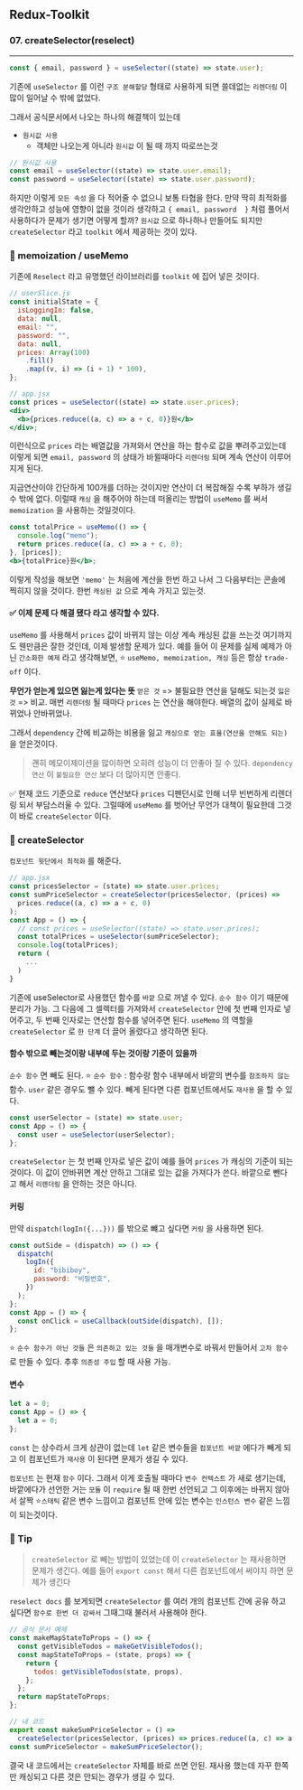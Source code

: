 ## Redux-Toolkit

### 07. createSelector(reselect)

---

```jsx
const { email, password } = useSelector((state) => state.user);
```

기존에 `useSelector` 를 이런 `구조 분해할당` 형태로 사용하게 되면 쓸데없는 `리렌더링` 이 많이 일어날 수 밖에 없었다.

그래서 공식문서에서 나오는 하나의 해결책이 있는데

- `원시값 사용`
  - 객체만 나오는게 아니라 `원시값` 이 될 때 까지 따로쓰는것

```jsx
// 원시값 사용
const email = useSelector((state) => state.user.email);
const password = useSelector((state) => state.user.password);
```

하지만 이렇게 `모든 속성` 을 다 적어줄 수 없으니 보통 타협을 한다. 만약 딱히 최적화를 생각안하고 성능에 영향이 없을 것이라 생각하고 `{ email, password  }` 처럼 풀어서 사용하다가 문제가 생기면 어떻게 할까?
`원시값` 으로 하나하나 만들어도 되지만 `createSelector` 라고 `toolkit` 에서 제공하는 것이 있다.

### 📌 memoization / useMemo

기존에 `Reselect` 라고 유명했던 라이브러리를 `toolkit` 에 집어 넣은 것이다.

```jsx
// userSlice.js
const initialState = {
  isLoggingIn: false,
  data: null,
  email: "",
  password: "",
  data: null,
  prices: Array(100)
    .fill()
    .map((v, i) => (i + 1) * 100),
};

// app.jsx
const prices = useSelector((state) => state.user.prices);
<div>
  <b>{prices.reduce((a, c) => a + c, 0)}원</b>
</div>;
```

이런식으로 `prices` 라는 배열값을 가져와서 연산을 하는 함수로 값을 뿌려주고있는데 이렇게 되면 `email, password` 의 상태가 바뀔때마다 `리렌더링` 되며 계속 연산이 이루어지게 된다.

지금연산이야 간단하게 100개를 더하는 것이지만 연산이 더 복잡해질 수록 부하가 생길 수 밖에 없다.
이럴때 `캐싱` 을 해주어야 하는데 떠올리는 방법이 `useMemo` 를 써서 `memoization` 을 사용하는 것일것이다.

```jsx
const totalPrice = useMemo(() => {
  console.log("memo");
  return prices.reduce((a, c) => a + c, 0);
}, [prices]);
<b>{totalPrice}원</b>;
```

이렇게 작성을 해보면 `'memo'` 는 처음에 계산을 한번 하고 나서 그 다음부터는 콘솔에 찍히지 않을 것이다. 한번 `캐싱된 값` 으로 계속 가지고 있는것.

#### ✅ 이제 문제 다 해결 됐다 라고 생각할 수 있다.

`useMemo` 를 사용해서 `prices` 값이 바뀌지 않는 이상 계속 캐싱된 값을 쓰는것 여기까지도 웬만큼은 잘한 것인데, 이제 발생할 문제가 있다.
예를 들어 이 문제를 실제 예제가 아닌 `간소화한 예제` 라고 생각해보면, ⭐️ `useMemo, memoization, 캐싱` 등은 항상 `trade-off` 이다.

**무언가 얻는게 있으면 잃는게 있다는 뜻**
`얻은 것` => 불필요한 연산을 덜해도 되는것
`잃은 것` => 비교. 매번 `리렌더링` 될 때마다 `prices` 는 연산을 해야한다. 배열의 값이 실제로 바뀌었나 안바뀌었나.

그래서 `dependency` 간에 비교하는 비용을 잃고 `캐싱으로 얻는 효율(연산을 안해도 되는)` 을 얻은것이다.

> 괜히 메모이제이션을 많이하면 오히려 성능이 더 안좋아 질 수 있다.
> `dependency 연산` 이 `불필요한 연산` 보다 더 많아지면 안좋다.

✅ 현재 코드 기준으로 `reduce` 연산보다 `prices` 디펜던시로 인해 너무 빈번하게 리렌더링 되서 부담스러울 수 있다. 그럴때에 `useMemo` 를 벗어난 무언가 대책이 필요한데 그것이 바로 `createSelector` 이다.

### 📌 createSelector

`컴포넌트 윗단에서 최적화` 를 해준다.

```jsx
// app.jsx
const pricesSelector = (state) => state.user.prices;
const sumPriceSelector = createSelector(pricesSelector, (prices) =>
  prices.reduce((a, c) => a + c, 0)
);
const App = () => {
  // const prices = useSelector((state) => state.user.prices);
  const totalPrices = useSelector(sumPriceSelector);
  console.log(totalPrices);
  return (
    ...
  )
}
```

기존에 useSelector로 사용했던 함수를 `바깥` 으로 꺼낼 수 있다. `순수 함수` 이기 때문에 분리가 가능.
그 다음에 그 셀렉터를 가져와서 `createSelector` 안에 첫 번째 인자로 넣어주고, 두 번째 인자로는 연산할 함수를 넣어주면 된다. `useMemo` 의 역할을 `createSelector` 로 `한 단계` 더 끌어 올렸다고 생각하면 된다.

#### 함수 밖으로 빼는것이랑 내부에 두는 것이랑 기준이 있을까

`순수 함수` 면 빼도 된다.
⭐️ `순수 함수` : 함수랑 함수 내부에서 바깥의 변수를 `참조하지 않는` 함수.
`user` 같은 경우도 뺄 수 있다. 빼게 된다면 다른 컴포넌트에서도 `재사용` 을 할 수 있다.

```jsx
const userSelector = (state) => state.user;
const App = () => {
  const user = useSelector(userSelector);
};
```

`createSelector` 는 첫 번째 인자로 넣은 값이 예를 들어 `prices` 가 캐싱의 기준이 되는것이다.
이 값이 안바뀌면 계산 안하고 그대로 있는 값을 가져다가 쓴다. 바깥으로 뺀다고 해서 `리렌더링` 을 안하는 것은 아니다.

#### 커링

만약 `dispatch(logIn({...}))` 를 밖으로 뺴고 싶다면 `커링` 을 사용하면 된다.

```jsx
const outSide = (dispatch) => () => {
  dispatch(
    logIn({
      id: "bibiboy",
      password: "비밀번호",
    })
  );
};
const App = () => {
  const onClick = useCallback(outSide(dispatch), []);
};
```

⭐️ `순수 함수가 아닌 것들` 은 `의존하고 있는 것들` 을 매개변수로 바꿔서 만들어서 `고차 함수` 로 만들 수 있다. 추후 `의존성 주입` 할 때 사용 가능.

#### 변수

```jsx
let a = 0;
const App = () => {
  let a = 0;
};
```

`const` 는 상수라서 크게 상관이 없는데 `let` 같은 변수들을 `컴포넌트 바깥` 에다가 빼게 되고 이 컴포넌트가 `재사용` 이 된다면 문제가 생길 수 있다.

`컴포넌트` 는 현재 `함수` 이다. 그래서 이게 호출될 때마다 `변수 컨텍스트` 가 새로 생기는데, 바깥에다가 선언한 거는 `모듈` 이 `require` 될 때 한번 선언되고 그 이후에는 바뀌지 않아서 살짝 ⭐️`스태틱` 같은 변수 느낌이고 컴포넌트 안에 있는 변수는 `인스턴스 변수` 같은 느낌이 되는것이다.

### 📌 Tip

> `createSelector` 로 빼는 방법이 있었는데 이 `createSelector` 는 재사용하면 문제가 생긴다. 예를 들어 `export const` 해서 다른 컴포넌트에서 써야지 하면 문제가 생긴다

`reselect docs` 를 보게되면 `createSelector` 를 여러 개의 컴포넌트 간에 공유 하고 싶다면 `함수로 한번 더 감싸서` 그때그때 불러서 사용해야 한다.

```jsx
// 공식 문서 예제
const makeMapStateToProps = () => {
  const getVisibleTodos = makeGetVisibleTodos();
  const mapStateToProps = (state, props) => {
    return {
      todos: getVisibleTodos(state, props),
    };
  };
  return mapStateToProps;
};

// 내 코드
export const makeSumPriceSelector = () =>
  createSelector(pricesSelector, (prices) => prices.reduce((a, c) => a + c, 0));
const sumPriceSelector = makeSumPriceSelector();
```

결국 내 코드에서는 `createSelector` 자체를 바로 쓰면 안된. 재사용 했는데 자꾸 한쪽만 캐싱되고 다른 것은 안되는 경우가 생길 수 있다.
